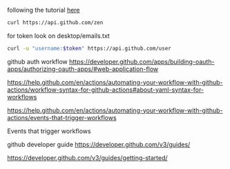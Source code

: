 following the tutorial [here](https://developer.github.com/v3/guides/getting-started/#conditional-requests) 

```bash
curl https://api.github.com/zen
```

for token look on desktop/emails.txt

```bash
curl -u "username:$token" https://api.github.com/user
```

github auth workflow 
https://developer.github.com/apps/building-oauth-apps/authorizing-oauth-apps/#web-application-flow



https://help.github.com/en/actions/automating-your-workflow-with-github-actions/workflow-syntax-for-github-actions#about-yaml-syntax-for-workflows





https://help.github.com/en/actions/automating-your-workflow-with-github-actions/events-that-trigger-workflows

Events that trigger workflows

github developer guide
https://developer.github.com/v3/guides/


https://developer.github.com/v3/guides/getting-started/